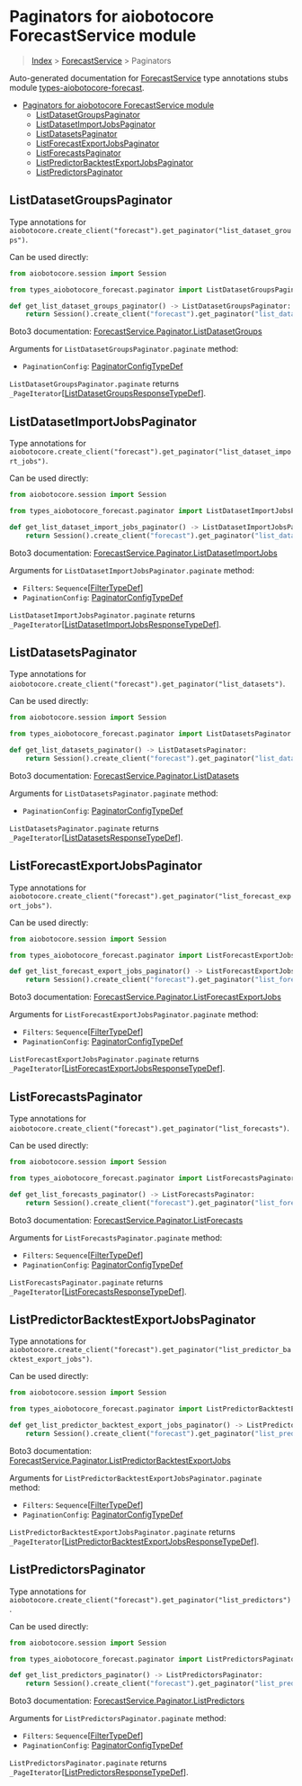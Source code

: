 <a id="paginators-for-aiobotocore-forecastservice-module"></a>

# Paginators for aiobotocore ForecastService module

> [Index](..) > [ForecastService](.) > Paginators

Auto-generated documentation for
[ForecastService](https://boto3.amazonaws.com/v1/documentation/api/latest/reference/services/forecast.html#ForecastService)
type annotations stubs module
[types-aiobotocore-forecast](https://pypi.org/project/types-aiobotocore-forecast/).

- [Paginators for aiobotocore ForecastService module](#paginators-for-aiobotocore-forecastservice-module)
  - [ListDatasetGroupsPaginator](#listdatasetgroupspaginator)
  - [ListDatasetImportJobsPaginator](#listdatasetimportjobspaginator)
  - [ListDatasetsPaginator](#listdatasetspaginator)
  - [ListForecastExportJobsPaginator](#listforecastexportjobspaginator)
  - [ListForecastsPaginator](#listforecastspaginator)
  - [ListPredictorBacktestExportJobsPaginator](#listpredictorbacktestexportjobspaginator)
  - [ListPredictorsPaginator](#listpredictorspaginator)

<a id="listdatasetgroupspaginator"></a>

## ListDatasetGroupsPaginator

Type annotations for
`aiobotocore.create_client("forecast").get_paginator("list_dataset_groups")`.

Can be used directly:

```python
from aiobotocore.session import Session

from types_aiobotocore_forecast.paginator import ListDatasetGroupsPaginator

def get_list_dataset_groups_paginator() -> ListDatasetGroupsPaginator:
    return Session().create_client("forecast").get_paginator("list_dataset_groups")
```

Boto3 documentation:
[ForecastService.Paginator.ListDatasetGroups](https://boto3.amazonaws.com/v1/documentation/api/latest/reference/services/forecast.html#ForecastService.Paginator.ListDatasetGroups)

Arguments for `ListDatasetGroupsPaginator.paginate` method:

- `PaginationConfig`:
  [PaginatorConfigTypeDef](./type_defs.md#paginatorconfigtypedef)

`ListDatasetGroupsPaginator.paginate` returns
`_PageIterator`\[[ListDatasetGroupsResponseTypeDef](./type_defs.md#listdatasetgroupsresponsetypedef)\].

<a id="listdatasetimportjobspaginator"></a>

## ListDatasetImportJobsPaginator

Type annotations for
`aiobotocore.create_client("forecast").get_paginator("list_dataset_import_jobs")`.

Can be used directly:

```python
from aiobotocore.session import Session

from types_aiobotocore_forecast.paginator import ListDatasetImportJobsPaginator

def get_list_dataset_import_jobs_paginator() -> ListDatasetImportJobsPaginator:
    return Session().create_client("forecast").get_paginator("list_dataset_import_jobs")
```

Boto3 documentation:
[ForecastService.Paginator.ListDatasetImportJobs](https://boto3.amazonaws.com/v1/documentation/api/latest/reference/services/forecast.html#ForecastService.Paginator.ListDatasetImportJobs)

Arguments for `ListDatasetImportJobsPaginator.paginate` method:

- `Filters`: `Sequence`\[[FilterTypeDef](./type_defs.md#filtertypedef)\]
- `PaginationConfig`:
  [PaginatorConfigTypeDef](./type_defs.md#paginatorconfigtypedef)

`ListDatasetImportJobsPaginator.paginate` returns
`_PageIterator`\[[ListDatasetImportJobsResponseTypeDef](./type_defs.md#listdatasetimportjobsresponsetypedef)\].

<a id="listdatasetspaginator"></a>

## ListDatasetsPaginator

Type annotations for
`aiobotocore.create_client("forecast").get_paginator("list_datasets")`.

Can be used directly:

```python
from aiobotocore.session import Session

from types_aiobotocore_forecast.paginator import ListDatasetsPaginator

def get_list_datasets_paginator() -> ListDatasetsPaginator:
    return Session().create_client("forecast").get_paginator("list_datasets")
```

Boto3 documentation:
[ForecastService.Paginator.ListDatasets](https://boto3.amazonaws.com/v1/documentation/api/latest/reference/services/forecast.html#ForecastService.Paginator.ListDatasets)

Arguments for `ListDatasetsPaginator.paginate` method:

- `PaginationConfig`:
  [PaginatorConfigTypeDef](./type_defs.md#paginatorconfigtypedef)

`ListDatasetsPaginator.paginate` returns
`_PageIterator`\[[ListDatasetsResponseTypeDef](./type_defs.md#listdatasetsresponsetypedef)\].

<a id="listforecastexportjobspaginator"></a>

## ListForecastExportJobsPaginator

Type annotations for
`aiobotocore.create_client("forecast").get_paginator("list_forecast_export_jobs")`.

Can be used directly:

```python
from aiobotocore.session import Session

from types_aiobotocore_forecast.paginator import ListForecastExportJobsPaginator

def get_list_forecast_export_jobs_paginator() -> ListForecastExportJobsPaginator:
    return Session().create_client("forecast").get_paginator("list_forecast_export_jobs")
```

Boto3 documentation:
[ForecastService.Paginator.ListForecastExportJobs](https://boto3.amazonaws.com/v1/documentation/api/latest/reference/services/forecast.html#ForecastService.Paginator.ListForecastExportJobs)

Arguments for `ListForecastExportJobsPaginator.paginate` method:

- `Filters`: `Sequence`\[[FilterTypeDef](./type_defs.md#filtertypedef)\]
- `PaginationConfig`:
  [PaginatorConfigTypeDef](./type_defs.md#paginatorconfigtypedef)

`ListForecastExportJobsPaginator.paginate` returns
`_PageIterator`\[[ListForecastExportJobsResponseTypeDef](./type_defs.md#listforecastexportjobsresponsetypedef)\].

<a id="listforecastspaginator"></a>

## ListForecastsPaginator

Type annotations for
`aiobotocore.create_client("forecast").get_paginator("list_forecasts")`.

Can be used directly:

```python
from aiobotocore.session import Session

from types_aiobotocore_forecast.paginator import ListForecastsPaginator

def get_list_forecasts_paginator() -> ListForecastsPaginator:
    return Session().create_client("forecast").get_paginator("list_forecasts")
```

Boto3 documentation:
[ForecastService.Paginator.ListForecasts](https://boto3.amazonaws.com/v1/documentation/api/latest/reference/services/forecast.html#ForecastService.Paginator.ListForecasts)

Arguments for `ListForecastsPaginator.paginate` method:

- `Filters`: `Sequence`\[[FilterTypeDef](./type_defs.md#filtertypedef)\]
- `PaginationConfig`:
  [PaginatorConfigTypeDef](./type_defs.md#paginatorconfigtypedef)

`ListForecastsPaginator.paginate` returns
`_PageIterator`\[[ListForecastsResponseTypeDef](./type_defs.md#listforecastsresponsetypedef)\].

<a id="listpredictorbacktestexportjobspaginator"></a>

## ListPredictorBacktestExportJobsPaginator

Type annotations for
`aiobotocore.create_client("forecast").get_paginator("list_predictor_backtest_export_jobs")`.

Can be used directly:

```python
from aiobotocore.session import Session

from types_aiobotocore_forecast.paginator import ListPredictorBacktestExportJobsPaginator

def get_list_predictor_backtest_export_jobs_paginator() -> ListPredictorBacktestExportJobsPaginator:
    return Session().create_client("forecast").get_paginator("list_predictor_backtest_export_jobs")
```

Boto3 documentation:
[ForecastService.Paginator.ListPredictorBacktestExportJobs](https://boto3.amazonaws.com/v1/documentation/api/latest/reference/services/forecast.html#ForecastService.Paginator.ListPredictorBacktestExportJobs)

Arguments for `ListPredictorBacktestExportJobsPaginator.paginate` method:

- `Filters`: `Sequence`\[[FilterTypeDef](./type_defs.md#filtertypedef)\]
- `PaginationConfig`:
  [PaginatorConfigTypeDef](./type_defs.md#paginatorconfigtypedef)

`ListPredictorBacktestExportJobsPaginator.paginate` returns
`_PageIterator`\[[ListPredictorBacktestExportJobsResponseTypeDef](./type_defs.md#listpredictorbacktestexportjobsresponsetypedef)\].

<a id="listpredictorspaginator"></a>

## ListPredictorsPaginator

Type annotations for
`aiobotocore.create_client("forecast").get_paginator("list_predictors")`.

Can be used directly:

```python
from aiobotocore.session import Session

from types_aiobotocore_forecast.paginator import ListPredictorsPaginator

def get_list_predictors_paginator() -> ListPredictorsPaginator:
    return Session().create_client("forecast").get_paginator("list_predictors")
```

Boto3 documentation:
[ForecastService.Paginator.ListPredictors](https://boto3.amazonaws.com/v1/documentation/api/latest/reference/services/forecast.html#ForecastService.Paginator.ListPredictors)

Arguments for `ListPredictorsPaginator.paginate` method:

- `Filters`: `Sequence`\[[FilterTypeDef](./type_defs.md#filtertypedef)\]
- `PaginationConfig`:
  [PaginatorConfigTypeDef](./type_defs.md#paginatorconfigtypedef)

`ListPredictorsPaginator.paginate` returns
`_PageIterator`\[[ListPredictorsResponseTypeDef](./type_defs.md#listpredictorsresponsetypedef)\].

